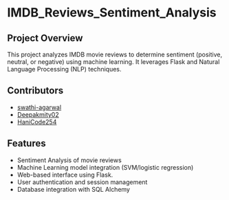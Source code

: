 # IMDB_Reviews_Sentiment_Analysis

## Project Overview

This project analyzes IMDB movie reviews to determine sentiment (positive, neutral, or negative) using machine learning. It leverages Flask and Natural Language Processing (NLP) techniques.

## Contributors
 - [swathi-agarwal](https://github.com/swathi-agarwal)
 - [Deepakmity02](https://github.com/Deepakmity02)
 - [HaniCode254](https://github.com/HaniCode254)

## Features

  - Sentiment Analysis of movie reviews
  - Machine Learning model integration (SVM/logistic regression)
  - Web-based interface using Flask.
  - User authentication and session management
  - Database integration with SQL Alchemy
